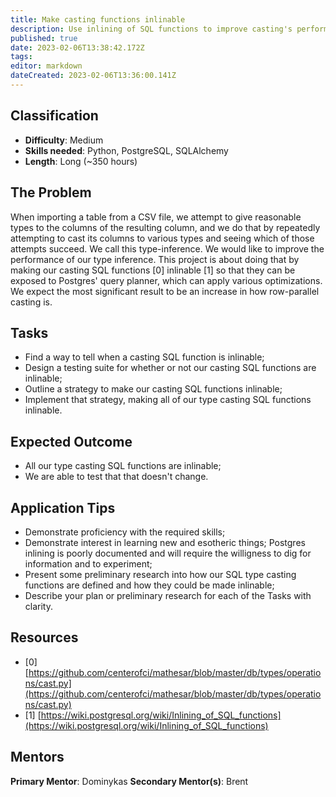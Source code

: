 ```yaml
---
title: Make casting functions inlinable
description: Use inlining of SQL functions to improve casting's performance
published: true
date: 2023-02-06T13:38:42.172Z
tags: 
editor: markdown
dateCreated: 2023-02-06T13:36:00.141Z
---
```


## Classification
- **Difficulty**: Medium
- **Skills needed**: Python, PostgreSQL, SQLAlchemy
- **Length**: Long (~350 hours)

## The Problem

When importing a table from a CSV file, we attempt to give reasonable types to the columns of the resulting column, and we do that by repeatedly attempting to cast its columns to various types and seeing which of those attempts succeed. We call this type-inference. We would like to improve the performance of our type inference. This project is about doing that by making our casting SQL functions [0] inlinable [1] so that they can be exposed to Postgres' query planner, which can apply various optimizations. We expect the most significant result to be an increase in how row-parallel casting is.

## Tasks

- Find a way to tell when a casting SQL function is inlinable;
- Design a testing suite for whether or not our casting SQL functions are inlinable;
- Outline a strategy to make our casting SQL functions inlinable;
- Implement that strategy, making all of our type casting SQL functions inlinable.

## Expected Outcome

- All our type casting SQL functions are inlinable;
- We are able to test that that doesn't change.

## Application Tips

- Demonstrate proficiency with the required skills;
- Demonstrate interest in learning new and esotheric things; Postgres inlining is poorly documented and will require the willigness to dig for information and to experiment;
- Present some preliminary research into how our SQL type casting functions are defined and how they could be made inlinable;
- Describe your plan or preliminary research for each of the Tasks with clarity.

## Resources
- [0] [https://github.com/centerofci/mathesar/blob/master/db/types/operations/cast.py](https://github.com/centerofci/mathesar/blob/master/db/types/operations/cast.py) 
- [1] [https://wiki.postgresql.org/wiki/Inlining_of_SQL_functions](https://wiki.postgresql.org/wiki/Inlining_of_SQL_functions)

## Mentors
**Primary Mentor**: Dominykas
**Secondary Mentor(s)**: Brent
